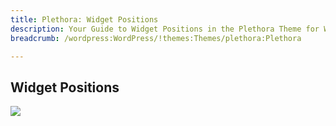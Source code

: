 ```yaml
---
title: Plethora: Widget Positions
description: Your Guide to Widget Positions in the Plethora Theme for WordPress
breadcrumb: /wordpress:WordPress/!themes:Themes/plethora:Plethora

---
```


Widget Positions
-----

![][positions]

[positions]: assets/positions.png